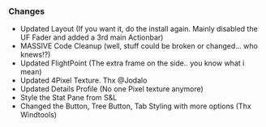 ### Changes ###

  * Updated Layout (If you want it, do the install again. Mainly disabled the UF Fader and added a 3rd main Actionbar)
  * MASSIVE Code Cleanup (well, stuff could be broken or changed... who knews!?)
  * Updated FlightPoint (The extra frame on the side.. you know what i mean)
  * Updated 4Pixel Texture. Thx @Jodalo
  * Updated Details Profile (No one Pixel texture anymore)
  * Style the Stat Pane from S&L
  * Changed the Button, Tree Button, Tab Styling with more options (Thx Windtools)

